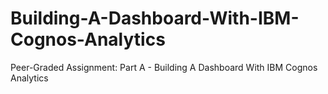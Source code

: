 # Building-A-Dashboard-With-IBM-Cognos-Analytics
Peer-Graded Assignment: Part A - Building A Dashboard With IBM Cognos Analytics
